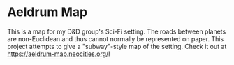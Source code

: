 # Aeldrum Map

This is a map for my D&D group's Sci-Fi setting. The roads between planets are non-Euclidean and thus cannot normally be represented on paper. This project attempts to give a "subway"-style map of the setting. Check it out at https://aeldrum-map.neocities.org/!
